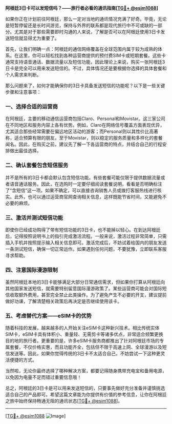 **阿根廷3日卡可以发短信吗？——旅行者必看的通讯指南[[TG💪+ @esim1088](https://t.me/s/esim1088)]**

如果你正在计划前往阿根廷，那么一定对当地的通讯情况充满了好奇。毕竟，无论是短暂停留还是长时间游览，保持与外界的联系都是现代旅行中不可或缺的一部分。尤其是对于那些需要即时沟通的人来说，了解是否可以在阿根廷使用3日卡发送短信就显得尤为重要了。

首先，让我们明确一点：阿根廷的通信网络覆盖在全球范围内属于较为成熟的体系。在这里，你可以轻松找到各种运营商提供的预付费SIM卡或短期套餐。这些卡通常支持语音通话、数据流量以及短信功能，因此理论上来说，购买一张阿根廷3日卡是完全可以用来发送短信的。不过，具体情况还是要根据你选择的具体套餐和个人需求来判断。

那么问题来了，如何才能确保你的3日卡具备发送短信的功能呢？以下是一些关键步骤和注意事项：

### **一、选择合适的运营商**
在阿根廷，主要的移动通信运营商包括Claro、Personal和Movistar。这三家公司在不同地区和服务内容上各有优势。例如，Claro在网络信号覆盖方面表现优异，尤其适合那些经常需要在偏远地区活动的游客；而Personal则以其性价比高著称，适合预算有限的朋友。至于Movistar，则以稳定的服务质量和多样化的套餐闻名。因此，在购买之前，建议先了解一下各运营商的特点，并结合自己的行程安排做出最佳选择。

### **二、确认套餐包含短信服务**
并不是所有的3日卡都会默认包含短信功能。有些套餐可能仅限于提供数据流量或者语音通话服务。因此，在选购时一定要仔细阅读套餐说明，看看是否明确标注了“含短信”这一项。如果不确定，可以直接咨询销售人员或拨打客服热线进行核实。此外，也可以通过运营商官网查询相关信息，这样既能节省时间，又能避免不必要的麻烦。

### **三、激活并测试短信功能**
即使你已经成功购得了带有短信功能的3日卡，也不能掉以轻心。在到达阿根廷后，记得按照说明书上的指引完成激活流程。一般来说，激活过程非常简单，只需插入手机并按照提示输入相关信息即可。激活完成后，不妨试着给国内的朋友发送一条测试短信，确保一切正常运作。如果遇到任何问题，不要犹豫，立即联系客服寻求帮助。

### **四、注意国际漫游限制**
虽然阿根廷本地的3日卡能够满足大部分日常通信需求，但如果你打算从阿根廷向其他国家发送短信，就需要特别留意国际漫游政策了。某些运营商可能会对国际短信收取额外费用，甚至完全禁止此类操作。为了避免产生不必要的开支，建议提前做好功课，了解清楚相关政策后再决定是否继续使用该卡。

### **五、考虑替代方案——eSIM卡的优势**
随着科技的发展，越来越多的人开始关注eSIM卡这种新兴技术。相比传统实体SIM卡，eSIM卡具有体积小、重量轻、无需剪卡等诸多优点，非常适合频繁更换目的地的旅行者。更重要的是，许多eSIM卡服务商都推出了针对阿根廷市场的专属套餐，不仅价格实惠，而且功能齐全，包括但不限于高速上网、全球漫游以及短信发送等。因此，如果你觉得传统的3日卡不太适合自己，不妨尝试一下这种更灵活便捷的方式。

当然啦，无论你最终选择了哪种解决方案，都要记得随身携带充电宝和备用电源，以免因为电量不足而错过重要信息哦！

总之，阿根廷的3日卡是可以用来发送短信的，只要事先做好充分准备并谨慎挑选适合自己的产品即可。希望这篇文章能为你提供有价值的参考信息，让你在阿根廷之旅中始终保持畅通无阻的通讯状态[[TG💪+ @esim1088](https://t.me/s/esim1088)]。

---

[[TG💪+ @esim1088](https://t.me/s/esim1088) ![Image](https://i.postimg.cc/4NQfJmqS/Snipaste-2025-05-13-00-14-12.png)]